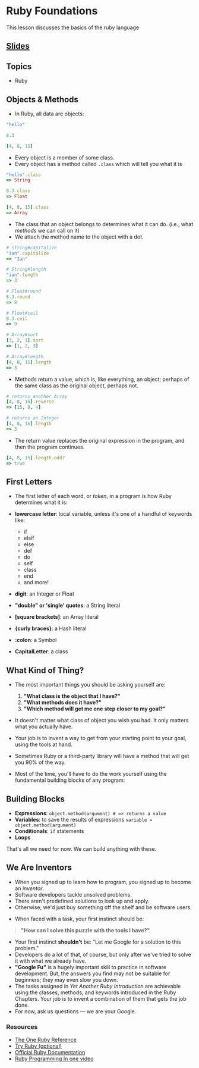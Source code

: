 # Ruby Foundations
This lesson discusses the basics of the ruby language

<!-- TODO: update slides -->
## [Slides](../slides/ruby-foundations/index)

## Topics
- Ruby

## Objects & Methods

- In Ruby, all data are objects:

```ruby
​"hello"

8.3

[4, 8, 15]
```

- Every object is a member of some class.
- Every object has a method called `.class` which will tell you what it is

```ruby
​"hello".class
=> String

8.3.class
=> Float

[4, 8, 15].class
=> Array
```

- The class that an object belongs to determines what it can do. (i.e., what *methods* we can call on it)
- We attach the method name to the object with a dot.

```ruby
# String#capitalize
"ian".capitalize
=> "Ian"

# String#length
"ian".length
=> 3

# Float#round
8.3.round
=> 8

# Float#ceil
8.3.ceil
=> 9

# Array#sort
[3, 2, 1].sort
=> [1, 2, 3]

# Array#length
[4, 8, 15].length
=> 3
```


- Methods return a value, which is, like everything, an object; perhaps of the same class as the original object, perhaps not.

```ruby
# returns another Array
[4, 8, 15].reverse
=> [15, 8, 4]

# returns an Integer
[4, 8, 15].length
=> 3
```

- The return value replaces the original expression in the program, and then the program continues.

```ruby
[4, 8, 15].length.odd?
=> true
```

## First Letters
- The first letter of each word, or *token*, in a program is how Ruby determines what it is:
- **lowercase letter**: local variable, unless it's one of a handful of keywords like:
    - if
    - elsif
    - else
    - def
    - do
    - self
    - class
    - end
    - and more!

- **digit**: an Integer or Float
- **"double" or 'single' quotes**: a String literal
- **[square brackets]**: an Array literal
- **{curly braces}**: a Hash literal
- **:colon**: a Symbol
- **CapitalLetter**: a class

## What Kind of Thing?
- The most important things you should be asking yourself are:
    1. **"What class is the object that I have?"**
    2. **"What methods does it have?"**
    3. **"Which method will get me one step closer to my goal?"**

- It doesn't matter what class of object you wish you had. It only matters what you actually have.
- Your job is to invent a way to get from your starting point to your goal, using the tools at hand.
- Sometimes Ruby or a third-party library will have a method that will get you 90% of the way.
- Most of the time, you'll have to do the work yourself using the fundamental building blocks of any program:

## Building Blocks
- **Expressions**: `object.method(argument) # => returns a value`
- **Variables**: to save the results of expressions `variable = object.method(argument)`
- **Conditionals**: `if` statements
- **Loops**

That's all we need for now. We can build anything with these.

<!-- There are other tools that will let us be more concise; but we first just want to make things work, as simply and as readably as possible. It's okay if the program is long, as long as it's clear. -->


## We Are Inventors
- When you signed up to learn how to program, you signed up to become an *inventor*.
- Software developers tackle unsolved problems.
- There aren't predefined solutions to look up and apply.
- Otherwise, we'd just buy something off the shelf and be software users.
<!-- Much cheaper, if a solution to your problem already exists -->
- When faced with a task, your first instinct should be:
>
> **"How can I solve this puzzle with the tools I have?"**
>

- Your first instinct **shouldn't** be: "Let me Google for a solution to this problem." 
- Developers do a lot of that, of course, but only after we've tried to solve it with what we already have.
- **"Google Fu"** is a hugely important skill to practice in software development. But, the answers you find may not be suitable for beginners; they may even slow you down.
- The tasks assigned in *Yet Another Ruby Introduction* are achievable using the classes, methods, and keywords introduced in the Ruby Chapters. Your job is to invent a combination of them that gets the job done.
- For now, ask us questions — we are your Google.

### Resources
- [The One Ruby Reference](https://chapters.firstdraft.com/chapters/774)
- [Try Ruby (optional)](https://try.ruby-lang.org/)
- [Official Ruby Documentation](https://ruby-doc.org/)
- [Ruby Programming In one video](https://youtu.be/8wZ2ZD--VTk)

